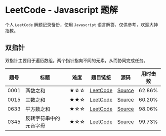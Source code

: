# LeetCode - Javascript 题解

个人 `LeetCode` 解题记录备份，使用 `Javascript` 语言解答，仅供参考，欢迎大神指教。

## 双指针

双指针主要用于遍历数组，两个指针指向不同的元素，从而协同完成任务。

| 题号 | 标题 | 难度 | 题目链接 | 源码 | 用时击败 |
| -- | -- | -- | -- | -- | -- |
| 0001 | 两数之和 | ★☆☆ | [LeetCode](https://leetcode-cn.com/problems/two-sum/) | [Source](./solutions/2-pointer/s0001_two-sum.js) | 62.86% |
| 0015 | 三数之和 | ★★☆ | [LeetCode](https://leetcode-cn.com/problems/3sum/) | [Source](./solutions/2-pointer/s0015_3sum.js) | 60.20% |
| 0633 | 平方数之和 | ★☆☆ | [LeetCode](https://leetcode-cn.com/problems/sum-of-square-numbers/) | [Source](./solutions/2-pointer/s0633_sum-of-square-numbers.js) | 98.06% |
| 0345 | 反转字符串中的元音字母 | ★☆☆ | [LeetCode](https://leetcode-cn.com/problems/reverse-vowels-of-a-string/) | [Source](./solutions/2-pointer/s0345_reverse-vowels-of-a-string.js) | 99.73% |